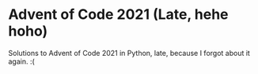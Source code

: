 # Advent of Code 2021 (Late, hehe hoho)

Solutions to Advent of Code 2021 in Python, late, because I forgot about it again. :(